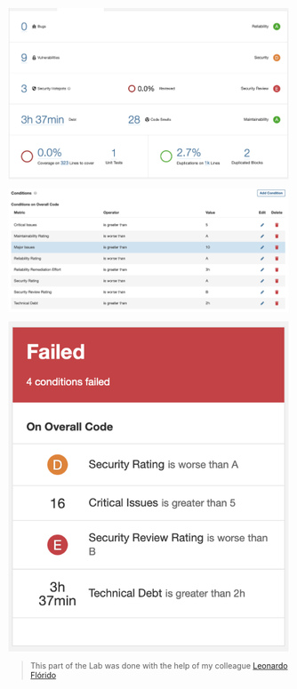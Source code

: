 ![Overview](https://github.com/GabrielHall02/TQS_102851/blob/main/Lab6/Lab6_3/Screenshot%202023-03-30%20at%2015.19.33.png)

![Quality](https://github.com/GabrielHall02/TQS_102851/blob/main/Lab6/Lab6_3/Screenshot%202023-03-30%20at%2015.36.25.png)

![Results](https://github.com/GabrielHall02/TQS_102851/blob/main/Lab6/Lab6_3/Screenshot%202023-03-30%20at%2015.40.22.png)

> This part of the Lab was done with the help of my colleague [Leonardo Flórido](https://github.com/leo-dsf)